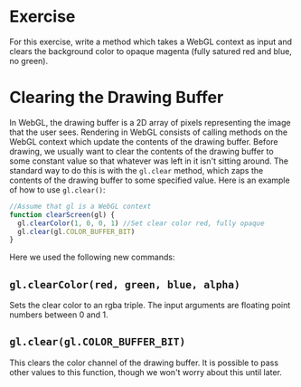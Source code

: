 # Exercise
For this exercise, write a method which takes a WebGL context as input and clears the background color to opaque magenta (fully satured red and blue, no green).

# Clearing the Drawing Buffer

In WebGL, the drawing buffer is a 2D array of pixels representing the image that the user sees. Rendering in WebGL consists of calling methods on the WebGL context which update the contents of the drawing buffer.  Before drawing, we usually want to clear the contents of the drawing buffer to some constant value so that whatever was left in it isn't sitting around.  The standard way to do this is with the `gl.clear` method, which zaps the contents of the drawing buffer to some specified value.  Here is an example of how to use `gl.clear()`:

```javascript
//Assume that gl is a WebGL context
function clearScreen(gl) {
  gl.clearColor(1, 0, 0, 1) //Set clear color red, fully opaque
  gl.clear(gl.COLOR_BUFFER_BIT)
}
```

Here we used the following new commands:

## `gl.clearColor(red, green, blue, alpha)`
Sets the clear color to an rgba triple.  The input arguments are floating point numbers between 0 and 1.

## `gl.clear(gl.COLOR_BUFFER_BIT)`
This clears the color channel of the drawing buffer.  It is possible to pass other values to this function, though we won't worry about this until later.
